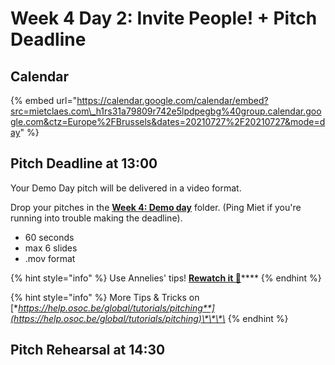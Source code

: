 # Week 4 Day 2: Invite People! + Pitch Deadline

## Calendar

{% embed url="https://calendar.google.com/calendar/embed?src=mietclaes.com\_h1rs31a79809r742e5lpdpegbg%40group.calendar.google.com&ctz=Europe%2FBrussels&dates=20210727%2F20210727&mode=day" %}

## Pitch Deadline at 13:00

Your Demo Day pitch will be delivered in a video format.

Drop your pitches in the [**Week 4: Demo day**](https://drive.google.com/drive/folders/1QPk9OuzsukEKudD6Q3url-Jc7r-Z1Yyd?usp=sharing) folder. \(Ping Miet if you're running into trouble making the deadline\).

* 60 seconds
* max 6 slides
* .mov format

{% hint style="info" %}
Use Annelies' tips! [**Rewatch it 🥳**](../../workshops-and-talks.md#how-to-pro-pitch-with-less-by-annelies)\*\*\*\*
{% endhint %}

{% hint style="info" %}
More Tips & Tricks on [**https://help.osoc.be/global/tutorials/pitching**](https://help.osoc.be/global/tutorials/pitching)\*\*\*\*
{% endhint %}

## Pitch Rehearsal at 14:30

